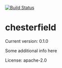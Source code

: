[![Build Status](https://travis-ci.org/danieleades/chesterfield.svg?branch=master)](https://travis-ci.org/danieleades/chesterfield)

# chesterfield



Current version: 0.1.0

Some additional info here

License: apache-2.0